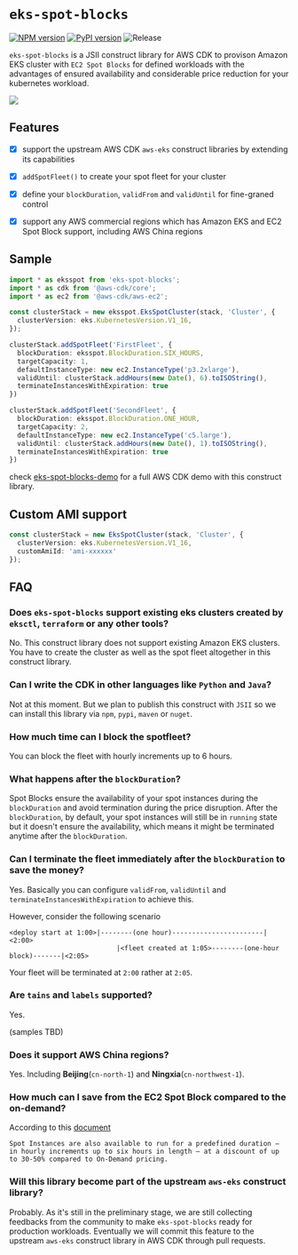 # `eks-spot-blocks`

[![NPM version](https://badge.fury.io/js/eks-spot-blocks.svg)](https://badge.fury.io/js/eks-spot-blocks)
[![PyPI version](https://badge.fury.io/py/eks-spot-blocks.svg)](https://badge.fury.io/py/eks-spot-blocks)
![Release](https://github.com/pahud/eks-spot-blocks/workflows/Release/badge.svg)



`eks-spot-blocks` is a JSII construct library for AWS CDK to provison Amazon EKS cluster with `EC2 Spot Blocks` for defined workloads with the advantages of ensured availability and considerable price reduction for your kubernetes workload.

![](images/pahud_eks-spot2.svg)


## Features

- [x] support the upstream AWS CDK `aws-eks` construct libraries by extending its capabilities
- [x] `addSpotFleet()` to create your spot fleet for your cluster
- [x] define your `blockDuration`, `validFrom` and `validUntil` for fine-graned control
- [x] support any AWS commercial regions which has Amazon EKS and EC2 Spot Block support, including AWS China regions


## Sample

```ts
import * as eksspot from 'eks-spot-blocks';
import * as cdk from '@aws-cdk/core';
import * as ec2 from '@aws-cdk/aws-ec2';

const clusterStack = new eksspot.EksSpotCluster(stack, 'Cluster', {
  clusterVersion: eks.KubernetesVersion.V1_16,
});

clusterStack.addSpotFleet('FirstFleet', {
  blockDuration: eksspot.BlockDuration.SIX_HOURS,
  targetCapacity: 1,
  defaultInstanceType: new ec2.InstanceType('p3.2xlarge'),
  validUntil: clusterStack.addHours(new Date(), 6).toISOString(),
  terminateInstancesWithExpiration: true
})

clusterStack.addSpotFleet('SecondFleet', {
  blockDuration: eksspot.BlockDuration.ONE_HOUR,
  targetCapacity: 2,
  defaultInstanceType: new ec2.InstanceType('c5.large'),
  validUntil: clusterStack.addHours(new Date(), 1).toISOString(),
  terminateInstancesWithExpiration: true
})
```

check [eks-spot-blocks-demo](https://github.com/pahud/eks-spot-blocks-demo) for a full AWS CDK demo with this construct library.


## Custom AMI support

```ts
const clusterStack = new EksSpotCluster(stack, 'Cluster', { 
  clusterVersion: eks.KubernetesVersion.V1_16,
  customAmiId: 'ami-xxxxxx'
});
```


## FAQ

### Does `eks-spot-blocks` support existing eks clusters created by `eksctl`, `terraform` or any other tools?
No. This construct library does not support existing Amazon EKS clusters. You have to create the cluster as well as the spot fleet altogether in this construct library.

### Can I write the CDK in other languages like `Python` and `Java`?
Not at this moment. But we plan to publish this construct with `JSII` so we can install this library via `npm`, `pypi`, `maven` or `nuget`.

### How much time can I block the spotfleet?
You can block the fleet with hourly increments up to 6 hours.

### What happens after the `blockDuration`?
Spot Blocks ensure the availability of your spot instances during the `blockDuration` and avoid termination during the price disruption. After the `blockDuration`, by default, your spot instances will still be in `running` state but it doesn't ensure the availability, which means it might be terminated anytime after the `blockDuration`.

### Can I terminate the fleet immediately after the `blockDuration` to save the money?
Yes. Basically you can configure `validFrom`, `validUntil` and `terminateInstancesWithExpiration` to achieve this. 

However, consider the following scenario

```
<deploy start at 1:00>|--------(one hour)-----------------------|<2:00>
                           |<fleet created at 1:05>--------(one-hour block)-------|<2:05>
```

Your fleet will be terminated at `2:00` rather at `2:05`.

### Are `tains` and `labels` supported?
Yes. 

(samples TBD)


### Does it support AWS China regions?
Yes. Including **Beijing**(`cn-north-1`) and **Ningxia**(`cn-northwest-1`).

### How much can I save from the EC2 Spot Block compared to the on-demand?
According to this [document](https://aws.amazon.com/ec2/spot/pricing/?nc1=h_ls)

`
Spot Instances are also available to run for a predefined duration – in hourly increments up to six hours in length – at a discount of up to 30-50% compared to On-Demand pricing.
`

### Will this library become part of the upstream `aws-eks` construct library?
Probably. As it's still in the preliminary stage, we are still collecting feedbacks from the community to make `eks-spot-blocks` ready for production workloads. Eventually we will commit this feature to the upstream `aws-eks` construct library in AWS CDK through pull requests.




